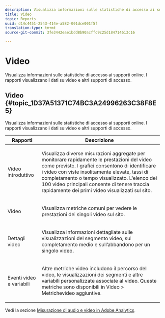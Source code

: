 ```yaml
---
description: Visualizza informazioni sulle statistiche di accesso ai supporti online. I rapporti visualizzano i dati su video e altri supporti di accesso.
title: Video
topic: Reports
uuid: d14c4451-2543-414e-a582-001dce001f5f
translation-type: tm+mt
source-git-commit: 3fe3442eae1bdd8b90acffc9c25d184714613c16

---
```



# Video

Visualizza informazioni sulle statistiche di accesso ai supporti online. I rapporti visualizzano i dati su video e altri supporti di accesso.

## Video {#topic_1D37A51371C74BC3A24996263C38F8E5}

Visualizza informazioni sulle statistiche di accesso ai supporti online. I rapporti visualizzano i dati su video e altri supporti di accesso.

<table id="table_A032C55365C34F808764965ADF62F81F"> 
 <thead> 
  <tr> 
   <th colname="col1" class="entry"> Rapporti </th> 
   <th colname="col2" class="entry"> Descrizione </th> 
  </tr> 
 </thead>
 <tbody> 
  <tr> 
   <td colname="col1"> Video introduttivo </td> 
   <td colname="col2"> <p> Visualizza diverse misurazioni aggregate per monitorare rapidamente le prestazioni del video come previsto. I grafici consentono di identificare i video con viste insolitamente elevate, tassi di completamento o tempo visualizzato. L'elenco dei 100 video principali consente di tenere traccia rapidamente dei primi video visualizzati sul sito. </p> </td> 
  </tr> 
  <tr> 
   <td colname="col1"> Video </td> 
   <td colname="col2"> <p> Visualizza metriche comuni per vedere le prestazioni dei singoli video sul sito. </p> </td> 
  </tr> 
  <tr> 
   <td colname="col1"> Dettagli video </td> 
   <td colname="col2"> <p> Visualizza informazioni dettagliate sulle visualizzazioni del segmento video, sul completamento medio e sull’abbandono per un singolo video. </p> </td> 
  </tr> 
  <tr> 
   <td colname="col1"> Eventi video e variabili </td> 
   <td colname="col2"> <p> Altre metriche video includono il percorso del video, le visualizzazioni dei segmenti e altre variabili personalizzate associate al video. Queste metriche sono disponibili in <span class="uicontrol"> Video</span> &gt; <span class="uicontrol"> Metriche</span>video aggiuntive. </p> </td> 
  </tr> 
 </tbody> 
</table>

Vedi la sezione [Misurazione di audio e video in Adobe Analytics](https://docs.adobe.com/content/help/it-IT/media-analytics/using/media-overview.html).
